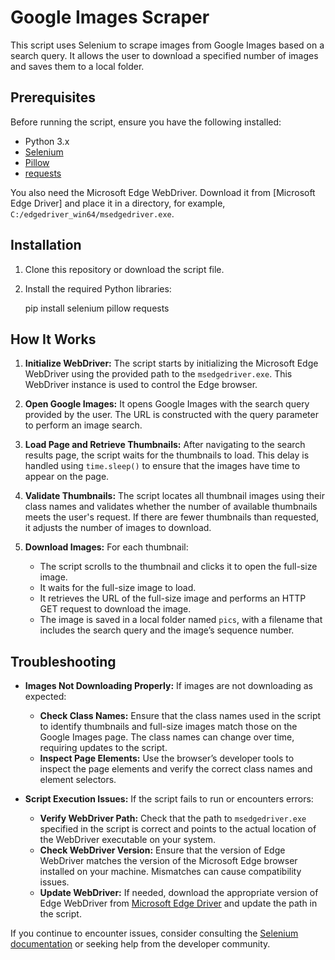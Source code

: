 # Google Images Scraper

This script uses Selenium to scrape images from Google Images based on a search query. It allows the user to download a specified number of images and saves them to a local folder.

## Prerequisites

Before running the script, ensure you have the following installed:
- Python 3.x
- [Selenium](https://pypi.org/project/selenium/)
- [Pillow](https://pypi.org/project/Pillow/)
- [requests](https://pypi.org/project/requests/)

You also need the Microsoft Edge WebDriver. Download it from [Microsoft Edge Driver] and place it in a directory, for example, `C:/edgedriver_win64/msedgedriver.exe`.

## Installation

1. Clone this repository or download the script file.

2. Install the required Python libraries:
 
   pip install selenium pillow requests

## How It Works

1. **Initialize WebDriver:**
   The script starts by initializing the Microsoft Edge WebDriver using the provided path to the `msedgedriver.exe`. This WebDriver instance is used to control the Edge browser.

2. **Open Google Images:**
   It opens Google Images with the search query provided by the user. The URL is constructed with the query parameter to perform an image search.

3. **Load Page and Retrieve Thumbnails:**
   After navigating to the search results page, the script waits for the thumbnails to load. This delay is handled using `time.sleep()` to ensure that the images have time to appear on the page.

4. **Validate Thumbnails:**
   The script locates all thumbnail images using their class names and validates whether the number of available thumbnails meets the user's request. If there are fewer thumbnails than requested, it adjusts the number of images to download.

5. **Download Images:**
   For each thumbnail:
   - The script scrolls to the thumbnail and clicks it to open the full-size image.
   - It waits for the full-size image to load.
   - It retrieves the URL of the full-size image and performs an HTTP GET request to download the image.
   - The image is saved in a local folder named `pics`, with a filename that includes the search query and the image’s sequence number.

## Troubleshooting

- **Images Not Downloading Properly:**
  If images are not downloading as expected:
  - **Check Class Names:** Ensure that the class names used in the script to identify thumbnails and full-size images match those on the Google Images page. The class names can change over time, requiring updates to the script.
  - **Inspect Page Elements:** Use the browser’s developer tools to inspect the page elements and verify the correct class names and element selectors.

- **Script Execution Issues:**
  If the script fails to run or encounters errors:
  - **Verify WebDriver Path:** Check that the path to `msedgedriver.exe` specified in the script is correct and points to the actual location of the WebDriver executable on your system.
  - **Check WebDriver Version:** Ensure that the version of Edge WebDriver matches the version of the Microsoft Edge browser installed on your machine. Mismatches can cause compatibility issues.
  - **Update WebDriver:** If needed, download the appropriate version of Edge WebDriver from [Microsoft Edge Driver](https://developer.microsoft.com/en-us/microsoft-edge/tools/webdriver/) and update the path in the script.

If you continue to encounter issues, consider consulting the [Selenium documentation](https://www.selenium.dev/documentation/en/) or seeking help from the developer community.

